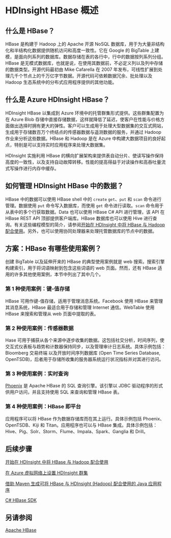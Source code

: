 <properties linkid="manage-services-hdinsight-hbase-overview" urlDisplayName="HDInsight HBase overview" pageTitle="HDInsight HBase 概述 | Azure" metaKeywords="" description="An introduction to HBase in HDInsight, use-cases and a comparison with other database solutions ." metaCanonical="" services="hdinsight" documentationCenter="" title="HDInsight HBase overview" authors="bradsev" solutions="big-data" manager="paulettm" editor="cgronlun" />

<tags ms.service="hdinsight" ms.workload="big-data" ms.tgt_pltfrm="na" ms.devlang="na" ms.topic="article" ms.date="08/21/2014" ms.author="bradsev"></tags>

# HDInsight HBase 概述

## 什么是 HBase？

HBase 是构建于 Hadoop 上的 Apache 开源 NoSQL 数据库，用于为大量非结构化和半结构化数据提供随机访问和高度一致性。它在 Google 的 BigTable 上建模，是面向列系列的数据库。数据存储在表的各行中，行中的数据按列系列分组。HBase 是无模式数据库，也就是说，在使用其数据前，不必定义列以及列中存储的数据类型。开源代码最初由 Mike Cafarella 在 2007 年发布，可线性扩展到处理几千个节点上的千万亿字节数据。开源代码可依赖数据冗余、批处理以及 Hadoop 生态系统中的分布式应用程序提供的其他功能。

## 什么是 Azure HDInsight HBase？

HDInsight HBase 以集成到 Azure 环境中的托管群集形式提供。这些群集配置为在 Azure Blob 存储中直接存储数据，这样就降低了延迟，使客户在性能与价格方面做出选择时拥有更大的弹性。客户可以生成用于处理大型数据集的交互式网站，生成用于存储数百万个终结点的传感器数据与遥测数据的服务，并通过 Hadoop 作业来分析这些数据。HBase 和 Hadoop 是在 Azure 中构建大数据项目的良好起点，特别是可以支持实时应用程序来处理大数据集。

HDInsight 实施利用 HBase 的横向扩展架构来提供表自动分片、使读写操作保持高度的一致性，以及支持自动故障转移。性能的提高得益于对读操作和高吞吐量流式写操作进行内存中缓存。

## 如何管理 HDInsight HBase 中的数据？

HBase 中的数据可以使用 HBase shell 中的 `create` `get`、`put` 和 `scan` 命令进行管理。数据使用 `put` 命令写入数据库，而使用 `get` 命令进行读取。`scan` 命令用于从表中的多个行获取数据。Data 也可以使用 HBase C# API 进行管理，该 API 在 HBase REST API 顶部提供客户端库。HBase 数据库也可以使用 Hive 进行查询。有关这些编程模型的简介，请参阅[开始在 HDInsight 中将 HBase 与 Hadoop 配合使用][]。另外，也可以使用协同处理器来处理托管数据库的节点中的数据。

## 方案：HBase 有哪些使用案例？

创建 BigTable 以及延伸开来的 HBase 的典型使用案例就是 web 搜索。搜索引擎构建索引，用于将词语映射到包含这些词语的 web 页面。然而，还有 HBase 适用的许多其他使用案例，本节中列出了其中几个。

### 第 1 种使用案例：键-值存储

HBase 可用作键-值存储，适用于管理消息系统。Facebook 使用 HBase 来管理其消息系统，HBase 最适合用于存储和管理 Internet 通信。WebTable 使用 HBase 来搜索和管理从 web 页面中提取的表。

### 第 2 种使用案例：传感器数据

Hase 可用于捕获从各个来源中逐步收集的数据。这包括社交分析，时间序列，使交互式仪表板与趋势和计数器保持同步，以及管理审计日志系统。具体示例包括：Bloomberg 交易终端
以及开放时间序列数据库 (Open Time Series Database, OpenTSDB)，后者用于存储所收集的服务器系统运行状况指标并对其进行访问。

### 第 3 种使用案例：实时查询

[Phoenix][] 是 Apache HBase 的 SQL 查询引擎。该引擎以 JDBC 驱动程序的形式供用户访问，并且支持使用 SQL 来查询和管理 HBase 表。

### 第 4 种使用案例：HBase 即平台

应用程序可以将 HBase 作为数据存储库而在其上运行。具体示例包括 Phoenix、OpenTSDB、Kiji 和 Titan。应用程序也可以与 HBase 集成。具体示例包括：Hive、Pig、Solr、Storm、Flume、Impala、Spark、Ganglia 和 Drill。

## 后续步骤

[开始在 HDInsight 中将 HBase 与 Hadoop 配合使用][]

[在 Azure 虚拟网络上设置 HDInsight 群集][]

[借助 Maven 生成可将 HBase 与 HDInsight (Hadoop) 配合使用的 Java 应用程序][]

[C# HBase SDK][]

## 另请参阅

[Apache HBase][]

<!---
[Bigtable：针对结构化数据的分布式存储系统][]
--->
  [开始在 HDInsight 中将 HBase 与 Hadoop 配合使用]: /zh-cn/documentation/articles/hdinsight-hbase-get-started/
  [Phoenix]: http://phoenix.apache.org/
  [在 Azure 虚拟网络上设置 HDInsight 群集]: /zh-cn/documentation/articles/hdinsight-hbase-provision-vnet/
  
  [借助 Maven 生成可将 HBase 与 HDInsight (Hadoop) 配合使用的 Java 应用程序]: /zh-cn/documentation/articles/hdinsight-hbase-build-java-maven/
  [C# HBase SDK]: https://github.com/hdinsight/hbase-sdk-for-net
  [Apache HBase]: https://hbase.apache.org/
  [Bigtable：针对结构化数据的分布式存储系统]: http://research.google.com/archive/bigtable.html
